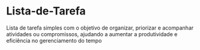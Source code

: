 # Lista-de-Tarefa
Lista de tarefa simples com o objetivo de  organizar, priorizar e acompanhar atividades ou compromissos, ajudando a aumentar a produtividade e eficiência no gerenciamento do tempo
